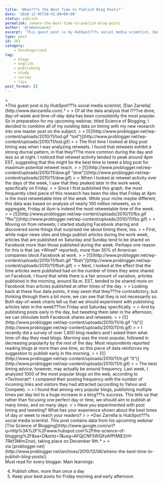 ```yaml
---
title: 'When???s the Best Time to Publish Blog Posts?'
date: '2010-12-05T20:41:00+00:00'
status: publish
permalink: /whens-the-best-time-to-publish-blog-posts
author: '@ramonsuarez'
excerpt: 'This guest post is by HubSpot???s social media scientist, Dan Zarrella. Of all the data analysis that I???ve done, day-of-week and time-of-day data has been consistently the most popular. So in preparation for my upcoming webinar, titled Science of Bl...'
type: post
id: 263
category:
    - Uncategorized
tag:
    - blogs
    - english
    - publishing
    - study
    - survey
    - tips
post_format: []
---
```

<div class="posterous_bookmarklet_entry">> <div>*This guest post is by HubSpot???s social media scientist, [Dan Zarrella](http://www.danzarella.com).*
> 
> Of all the data analysis that I???ve done, day-of-week and time-of-day data has been consistently the most popular. So in preparation for my upcoming webinar, titled Science of Blogging, I decided to combine all of my existing data on timing with my new research into one master post on the subject.
> 
> [![](http://www.problogger.net/wp-content/uploads/2010/11/tod.gif "tod")](http://www.problogger.net/wp-content/uploads/2010/11/tod.gif)
> 
> The first time I looked at blog post timing was when I was analyzing retweets. I found that retweets exhibit a strong diurnal pattern, in that they???re more common during the day and less so at night. I noticed that retweet activity tended to peak around 4pm EST, suggesting that this might be the best time to tweet a blog post for maximum potential retweet reach.
> 
> [![](http://www.problogger.net/wp-content/uploads/2010/11/dow.gif "dow")](http://www.problogger.net/wp-content/uploads/2010/11/dow.gif)
> 
> When I looked at retweet activity over the days of the week, I saw that they peaked later in the work week, specifically on Friday.
> 
> Since I first published this graph, the most frequently cited piece of this research has been the idea that Friday at 4pm is the most retweetable time of the week. While your niche maybe different, this data was based on analysis of nearly 100 million retweets, so in aggregate, Friday at 4pm is indeed the most retweetable time of the week.
> 
> [![](http://www.problogger.net/wp-content/uploads/2010/11/fbs.gif "fbs")](http://www.problogger.net/wp-content/uploads/2010/11/fbs.gif)
> 
> Moving on from retweets, I started studying Facebook sharing and discovered some things that surprised me about timing there, too.
> 
> First, while major news sites and blogs publish articles during the work week, articles that are published on Saturday and Sunday tend to be shared on Facebook more than those published during the week. Perhaps one reason for this is that (as *Wired* reported), more than 50% of American companies block Facebook at work.
> 
> [![](http://www.problogger.net/wp-content/uploads/2010/11/fbsh.gif "fbsh")](http://www.problogger.net/wp-content/uploads/2010/11/fbsh.gif)
> 
> Next, I looked at the effect that the time articles were published had on the number of times they were shared on Facebook. I found that while there is a fair amount of variation, articles published in the morning, around 9a.m. EST, tended to be shared more on Facebook than articles published at other times of the day.
> 
> Looking back at these four data points, it may seem that they???re contradictory, but thinking through them a bit more, we can see that they is not necessarily so. Both day-of-week charts tell us that we should experiment with publishing articles later in the week???on Friday and Saturday specifically.
> 
> And by publishing posts early in the day, but tweeting them later in the afternoon, we can stimulate both Facebook shares and retweets.
> 
> [![](http://www.problogger.net/wp-content/uploads/2010/11/rb.gif "rb")](http://www.problogger.net/wp-content/uploads/2010/11/rb.gif)
> 
> I recently did a survey of over 1,400 blog readers and I asked them what time-of-day they read blogs. Morning was the most popular, followed in decreasing popularity by the rest of the day. Most respondents reported reading blogs at more than one time, so this piece of data reinforces my suggestion to publish early in the morning.
> 
> [![](http://www.problogger.net/wp-content/uploads/2010/11/lt.gif "lt")](http://www.problogger.net/wp-content/uploads/2010/11/lt.gif)
> 
> The best timing advice, however, may actually be around frequency. Last week, I analyzed 1000 of the most popular blogs on the web, according to *Technorati*. I compared their posting frequency with the number of incoming links and visitors they had attracted (according to Yahoo and Compete).
> 
> I found that among very popular blogs, publishing multiple times per day led to a huge increase in a blog???s success. This tells us that rather than focusing one perfect day or time, we should aim to publish at many times, and on many days.
> 
> Have you experimented with post timing and tweeting? What has your experience shown about the best times of day or week to reach your readers?
> 
> *Dan Zarrella is HubSpot???s social media scientist. This post contains data from his upcoming webinar [The Science of Blogging](http://www.google.com/url?q=http%3A%2F%2Fwww.hubspot.com%2Fthe-science-of-blogging%2F&sa=D&sntz=1&usg=AFQjCNF5WQXsAfPtMIE2rH-7Rkf3MimZnw), taking place on December 9th.*
> 
> </div>

<div class="posterous_quote_citation">via [problogger.net](http://www.problogger.net/archives/2010/12/06/whens-the-best-time-to-publish-blog-posts/)</div>Must read for every blogger. Main learnings:


4. Publish often, more than once a day
5. Keep your best posts for Friday morning and early afternoon
</div>